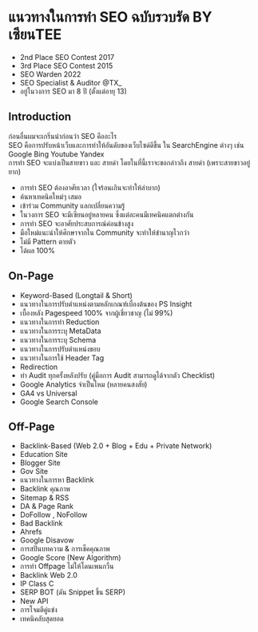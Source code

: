 # แนวทางในการทำ SEO ฉบับรวบรัด BY เซียนTEE 

- 2nd Place SEO Contest 2017
- 3rd Place SEO Contest 2015
- SEO Warden 2022 
- SEO Specialist & Auditor @TX_
- อยู่ในวงการ SEO มา 8 ปี (ตั้งแต่อายุ 13)

## Introduction
ก่อนอื่นผมจะเกริ่นนำก่อนว่า SEO คืออะไร  
SEO คือการปรับหน้าเว็บและการทำให้อันดับของเว็บไซด์ดีขึ้น ใน SearchEngine ต่างๆ เช่น Google Bing Youtube Yandex  
การทำ SEO จะแบ่งเป็นสายขาว และ สายดำ โดยในที่นี้เราจะขอกล่าวถึง สายดำ (เพราะสายขาวอยู่ยาก)
- การทำ SEO ต้องอาศัยเวลา (ใจร้อนเกินจะทำให้ลำบาก)
- ค้นหาเทคนิคใหม่ๆ เสมอ
- เข้าร่วม Community แลกเปลี่ยนความรู้
- ในวงการ SEO จะมีเซียนอยู่หลายคน ซึ่งแต่ละคนมีเทคนิคแตกต่างกัน 
- การทำ SEO จะอาศัยประสบการณ์ค่อนข้างสูง
- มือใหม่แนะนำให้ศึกษาจากใน Community จะทำให้ชำนาญไวกว่า
- ไม่มี Pattern ตายตัว
- ได้ผล 100%

## On-Page
- Keyword-Based (Longtail & Short)
- แนวทางในการปรับตำแหน่งตามหลักเกณฑ์เบื่องต้นของ PS Insight
- เบื้องหลัง Pagespeed 100% จากผู้เชี่ยวชาญ (ไม่ 99%)
- แนวทางในการทำ Reduction
- แนวทางในการระบุ MetaData
- แนวทางในการระบุ Schema
- แนวทางในการปรับตำแหน่งขอบ
- แนวทางในการใช้ Header Tag
- Redirection
- ทำ Audit ทุกครั้งหลังปรับ (คู่มือการ Audit สามารถดูได้จากตัว Checklist)
- Google Analytics จำเป็นไหม (หลายคนสงสัย)
- GA4 vs Universal
- Google Search Console 
## Off-Page
- Backlink-Based (Web 2.0 + Blog + Edu + Private Network)
- Education Site
- Blogger Site
- Gov Site
- แนวทางในการหา Backlink
- Backlink คุณภาพ
- Sitemap & RSS
- DA & Page Rank
- DoFollow , NoFollow
- Bad Backlink 
- Ahrefs
- Google Disavow
- การสปินบทความ & การเช็คคุณภาพ
- Google Score (New Algorithm)
- การทำ Offpage ไม่ให้โดนเพนกวิ้น
- Backlink Web 2.0
- IP Class C
- SERP BOT (ดัน Snippet ขึ้น SERP)
- New API
- การโจมตีคู่แข่ง
- เทคนิคลับสุดยอด
